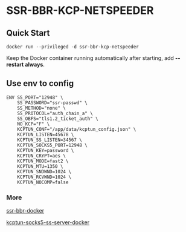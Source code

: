 # SSR-BBR-KCP-NETSPEEDER

## Quick Start

```shell
docker run --privileged -d ssr-bbr-kcp-netspeeder
```

Keep the Docker container running automatically after starting, add **--restart always**.

## Use env to config

```shell
ENV SS_PORT="12948" \
    SS_PASSWORD="ssr-passwd" \
    SS_METHOD="none" \
    SS_PROTOCOL="auth_chain_a" \
    SS_OBFS="tls1.2_ticket_auth" \
    NO_KCP="F" \
    KCPTUN_CONF="/app/data/kcptun_config.json" \
	KCPTUN_LISTEN=45678 \
	KCPTUN_SS_LISTEN=34567 \
	KCPTUN_SOCKS5_PORT=12948 \
	KCPTUN_KEY=password \
	KCPTUN_CRYPT=aes \
	KCPTUN_MODE=fast2 \
	KCPTUN_MTU=1350 \
	KCPTUN_SNDWND=1024 \
	KCPTUN_RCVWND=1024 \
	KCPTUN_NOCOMP=false
```

### More

[ssr-bbr-docker](https://hub.docker.com/r/letssudormrf/ssr-bbr-docker)

[kcptun-socks5-ss-server-docker](https://hub.docker.com/r/caidaoli/kcptun-socks5-ss-server-docker)
